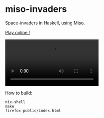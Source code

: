 # miso-invaders

Space-invaders in Haskell, using [Miso](https://github.com/dmjio/miso).

[Play online !](https://juliendehos.gitlab.io/miso-invaders)


![](miso-invaders.mp4)


How to build:

```
nix-shell
make
firefox public/index.html
```

